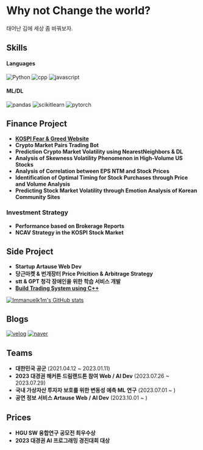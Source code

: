 # Why not Change the world?
태어난 김에 세상 좀 바꿔보자.

## Skills
#### Languages
![Python](https://img.shields.io/badge/Python-3776AB.svg?&style=for-the-badge&logo=Python&logoColor=white)
![cpp](https://img.shields.io/badge/c++-00599C.svg?&style=for-the-badge&logo=cplusplus&logoColor=white)
![javascript](https://img.shields.io/badge/javascript-F7DF1E.svg?&style=for-the-badge&logo=javascript&logoColor=white)

#### ML/DL
![pandas](https://img.shields.io/badge/pandas-150458.svg?&style=for-the-badge&logo=pandas&logoColor=white)
![scikitlearn](https://img.shields.io/badge/scikitlearn-F7931E.svg?&style=for-the-badge&logo=scikitlearn&logoColor=white)
![pytorch](https://img.shields.io/badge/pytorch-EE4C2C.svg?&style=for-the-badge&logo=pytorch&logoColor=white)


## Finance Project
- [**KOSPI Fear & Greed Website**](https://kospi-fear-greed-index.co.kr/)
- **Crypto Market Pairs Trading Bot**
- **Prediction Crypto Market Volatility using NearestNeighbors & DL**
- **Analysis of Skewness Volatility Phenomenon in High-Volume US Stocks**
- **Analysis of Correlation between EPS NTM and Stock Prices**
- **Identification of Optimal Timing for Stock Purchases through Price and Volume Analysis**
- **Predicting Stock Market Volatility through Emotion Analysis of Korean Community Sites**

### Investment Strategy
- **Performance based on Brokerage Reports**
- **NCAV Strategy in the KOSPI Stock Market**


## Side Project
- **Startup Artause Web Dev** 
- **당근마켓 & 번개장터 Price Pricition & Arbitrage Strategy** 
- **stt & GPT 청각 장애인을 위한 학습 서비스 개발**
- [**Build Trading System using C++**](https://github.com/2023OSSLteam/StockTrading)
  
[![Immanuelk1m's GitHub stats](https://github-readme-stats.vercel.app/api?username=immanuelk1m)](https://github.com/anuraghazra/github-readme-stats)

## Blogs
[![velog](https://img.shields.io/badge/velog-20C997.svg?&style=for-the-badge&logo=velog&logoColor=white)](https://velog.io/@immanuelk1m)
[![naver](https://img.shields.io/badge/naver-03C75A.svg?&style=for-the-badge&logo=naver&logoColor=white)](https://blog.naver.com/kse0119)

## Teams
- **대한민국 공군** (2021.04.12 ~ 2023.01.11)
- **2023 대경권 해커톤 드림랜드톤 참여 Web / AI Dev** (2023.07.26 ~ 2023.07.29)
- **국내 가상자산 투자자 보호를 위한 변동성 예측 ML 연구** (2023.07.01 ~ )
- **공연 정보 서비스 Artause Web / AI Dev** (2023.10.01 ~ )

## Prices

- **HGU SW 융합연구 공모전 최우수상**
- **2023 대경권 AI 프로그래밍 경진대회 대상** 
